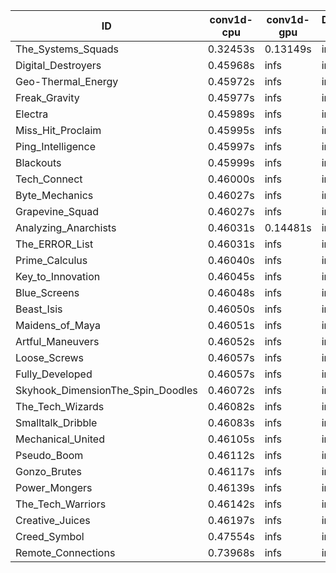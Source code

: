 |ID|conv1d-cpu|conv1d-gpu|DWSPConv2D-gpu|gemm-gpu|avg|
|-|-|-|-|-|-|
|The_Systems_Squads|0.32453s|0.13149s|infs|4.41007s|infs|
|Digital_Destroyers|0.45968s|infs|infs|4.39338s|infs|
|Geo-Thermal_Energy|0.45972s|infs|infs|4.38481s|infs|
|Freak_Gravity|0.45977s|infs|infs|4.41677s|infs|
|Electra|0.45989s|infs|infs|4.39599s|infs|
|Miss_Hit_Proclaim|0.45995s|infs|infs|4.40762s|infs|
|Ping_Intelligence|0.45997s|infs|infs|4.39555s|infs|
|Blackouts|0.45999s|infs|infs|4.38812s|infs|
|Tech_Connect|0.46000s|infs|infs|4.41916s|infs|
|Byte_Mechanics|0.46027s|infs|infs|4.40629s|infs|
|Grapevine_Squad|0.46027s|infs|infs|4.37070s|infs|
|Analyzing_Anarchists|0.46031s|0.14481s|infs|4.41548s|infs|
|The_ERROR_List|0.46031s|infs|infs|4.39642s|infs|
|Prime_Calculus|0.46040s|infs|infs|4.37770s|infs|
|Key_to_Innovation|0.46045s|infs|infs|4.39289s|infs|
|Blue_Screens|0.46048s|infs|infs|4.38585s|infs|
|Beast_Isis|0.46050s|infs|infs|4.39582s|infs|
|Maidens_of_Maya|0.46051s|infs|infs|4.41966s|infs|
|Artful_Maneuvers|0.46052s|infs|infs|4.40048s|infs|
|Loose_Screws|0.46057s|infs|infs|4.41632s|infs|
|Fully_Developed|0.46057s|infs|infs|4.38874s|infs|
|Skyhook_DimensionThe_Spin_Doodles|0.46072s|infs|infs|4.40252s|infs|
|The_Tech_Wizards|0.46082s|infs|infs|4.41639s|infs|
|Smalltalk_Dribble|0.46083s|infs|infs|4.37031s|infs|
|Mechanical_United|0.46105s|infs|infs|4.42471s|infs|
|Pseudo_Boom|0.46112s|infs|infs|4.41163s|infs|
|Gonzo_Brutes|0.46117s|infs|infs|4.41249s|infs|
|Power_Mongers|0.46139s|infs|infs|4.41140s|infs|
|The_Tech_Warriors|0.46142s|infs|infs|4.38992s|infs|
|Creative_Juices|0.46197s|infs|infs|4.40609s|infs|
|Creed_Symbol|0.47554s|infs|infs|4.36648s|infs|
|Remote_Connections|0.73968s|infs|infs|4.39932s|infs|
